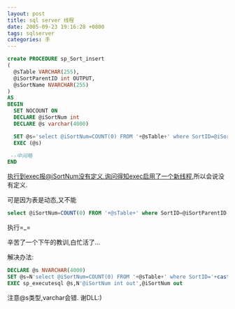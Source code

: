 ```yaml
---
layout: post
title: sql server 线程
date: 2005-09-23 19:16:28 +0800
tags: sqlserver
categories: 手
---
```


```sql
create PROCEDURE sp_Sort_insert
(
  @sTable VARCHAR(255),
  @iSortParentID int OUTPUT,
  @sSortName NVARCHAR(255)
)
AS
BEGIN
  SET NOCOUNT ON
  DECLARE @iSortNum int
  DECLARE @s varchar(4000)

  SET @s='select @iSortNum=COUNT(0) FROM '+@sTable+' where SortID=@iSortParentID'
  EXEC (@s)

 --中间略
END
```

执行到exec报@iSortNum没有定义.询问得知exec启用了一个新线程,所以会说没有定义.

可是因为表是动态,又不能

```sql
select @iSortNum=COUNT(0) FROM '+@sTable+' where SortID=@iSortParentID
```
执行=_=

辛苦了一个下午的教训,白忙活了...

解决办法:

```sql
DECLARE @s NVARCHAR(4000)
SET @s=N'select @iSortNum=COUNT(0) FROM '+@sTable+' where SortID='+cast(@iSortParentID AS VARCHAR)
EXEC sp_executesql @s,N'@iSortNum int out',@iSortNum out
```

注意@s类型,varchar会错.
谢DLL:)
